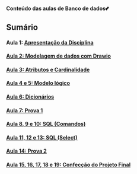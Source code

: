 <h4> Conteúdo das aulas de Banco de dados💕</h4>
<h2>Sumário</h2>
<h4>Aula 1: <a href="">Apresentação da Disciplina</h4>
<h4>Aula 2: <a href="https://github.com/MaineCalabrezi13/BancoDeDados/tree/main/Aula%2015.08">Modelagem de dados com Drawio</h4>
<h4>Aula 3: <a href="https://github.com/MaineCalabrezi13/BancoDeDados/tree/main/Aula%2022.08">Atributos e Cardinalidade</h4>
<h4>Aula 4 e 5: <a href="https://github.com/MaineCalabrezi13/BancoDeDados/tree/main/Aula%2029.08">Modelo lógico</h4>
<h4>Aula 6: <a href="https://github.com/MaineCalabrezi13/BancoDeDados/tree/main/12.09">Dicionários</h4>
<h4>Aula 7: Prova 1</h4>
<h4>Aula 8, 9 e 10: <a href="https://github.com/MaineCalabrezi13/BancoDeDados/tree/main/Aula%2003.10">SQL (Comandos)</h4>
<h4>Aula 11, 12 e 13: <a href="">SQL (Select)</h4>
<h4>Aula 14: Prova 2</h4>
<h4>Aula 15, 16, 17, 18 e 19: <a href="">Confecção do Projeto Final</h4>


